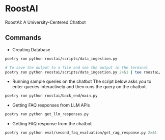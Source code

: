 # RoostAI
RoostAI: A University-Centered Chatbot

## Commands

- Creating Database
```bash
poetry run python roostai/scripts/data_ingestion.py

# To save the output to a file and see the output in the terminal
poetry run python roostai/scripts/data_ingestion.py 2>&1 | tee roostai/scripts/data_ingestion_v2.out
```

- Running sample queries on the chatbot
    The script below asks you to enter queries interactively and then runs the query on the chatbot.
```bash
poetry run python roostai/back_end/main.py
```

-  Getting FAQ responses from LLM APIs
```bash
poetry run python get_llm_responses.py
```

- Getting FAQ response from the chatbot
```bash
poetry run python eval/second_faq_evaluation/get_rag_response.py 2>&1 | tee eval/second_faq_evaluation/get_rag_response.out
```